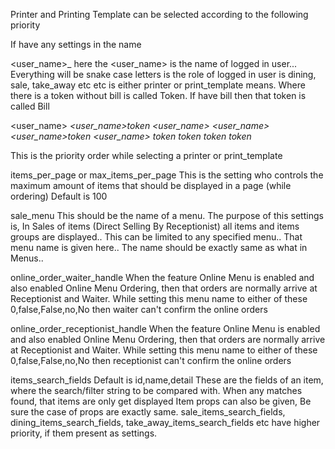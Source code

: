 Printer and Printing Template can be selected according to the following priority

If have any settings in the name

<user_name>_<role>_<type>_<item>
here the <user_name> is the name of logged in user... Everything will be snake case letters
<role> is the role of logged in user
<type> is dining, sale, take_away etc etc
<item> is either printer or print_template
<token> means. Where there is a token without bill is called Token. If have bill then that token is called Bill 

<user_name>_<type>_<token>_<item>
<user_name>_<type>_token
<user_name>_<type>_<item>
<user_name>_<token>_<item>
<user_name>_token_<item>
<user_name>_<item>
<role>_<type>_<token>_<item>
<role>_<type>_token_<item>
<role>_<type>_<item>
<role>_<token>_<item>
<role>_token_<item>
<role>_<item>
<type>_<token>_<item>
<type>_token_<item>
<type>_<item>
<token>_<item>
token_<item>
<item>

This is the priority order while selecting a printer or print_template


items_per_page or max_items_per_page
This is the setting who controls the maximum amount of items that should be displayed in a page (while ordering)
Default is 100


sale_menu
This should be the name of a menu.
The purpose of this settings is, In Sales of items (Direct Selling By Receptionist) all items and items groups are displayed.. This can be limited to any specified menu..
That menu name is given here.. The name should be exactly same as what in Menus..


online_order_waiter_handle
When the feature Online Menu is enabled and also enabled Online Menu Ordering, then that orders are normally arrive at Receptionist and Waiter.
While setting this menu name to either of these
0,false,False,no,No then waiter can't confirm the online orders


online_order_receptionist_handle
When the feature Online Menu is enabled and also enabled Online Menu Ordering, then that orders are normally arrive at Receptionist and Waiter.
While setting this menu name to either of these
0,false,False,no,No then receptionist can't confirm the online orders


items_search_fields
Default is id,name,detail
These are the fields of an item, where the search/filter string  to be compared with. When any matches found, that items are only get displayed
Item props can also be given, Be sure the case of props are exactly same.
sale_items_search_fields, dining_items_search_fields, take_away_items_search_fields etc have higher priority, if them present as settings.

